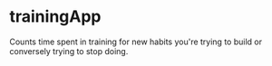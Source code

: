 # trainingApp
Counts time spent in training for new habits you're trying to build or conversely trying to stop doing. 
